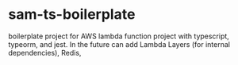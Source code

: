 # sam-ts-boilerplate
boilerplate project for AWS lambda function project with typescript, typeorm, and jest. 
In the future can add Lambda Layers (for internal dependencies), Redis,
